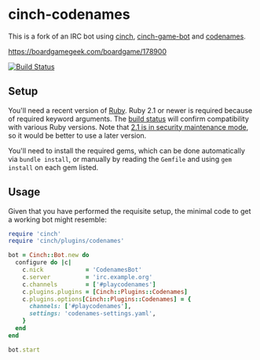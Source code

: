 # cinch-codenames

This is a fork of an IRC bot using [cinch](https://github.com/cinchrb/cinch), [cinch-game-bot](https://github.com/petertseng/cinch-game-bot) and [codenames](https://github.com/petertseng/codenames).

https://boardgamegeek.com/boardgame/178900

[![Build Status](https://travis-ci.org/petertseng/cinch-codenames.svg?branch=master)](https://travis-ci.org/petertseng/cinch-codenames)

## Setup

You'll need a recent version of [Ruby](https://www.ruby-lang.org/).
Ruby 2.1 or newer is required because of required keyword arguments.
The [build status](https://travis-ci.org/petertseng/cinch-codenames) will confirm compatibility with various Ruby versions.
Note that [2.1 is in security maintenance mode](https://www.ruby-lang.org/en/news/2016/02/24/support-plan-of-ruby-2-0-0-and-2-1/), so it would be better to use a later version.

You'll need to install the required gems, which can be done automatically via `bundle install`, or manually by reading the `Gemfile` and using `gem install` on each gem listed.

## Usage

Given that you have performed the requisite setup, the minimal code to get a working bot might resemble:

```ruby
require 'cinch'
require 'cinch/plugins/codenames'

bot = Cinch::Bot.new do
  configure do |c|
    c.nick            = 'CodenamesBot'
    c.server          = 'irc.example.org'
    c.channels        = ['#playcodenames']
    c.plugins.plugins = [Cinch::Plugins::Codenames]
    c.plugins.options[Cinch::Plugins::Codenames] = {
      channels: ['#playcodenames'],
      settings: 'codenames-settings.yaml',
    }
  end
end

bot.start
```
